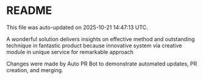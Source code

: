 # README

This file was auto-updated on 2025-10-21 14:47:13 UTC.

A wonderful solution delivers insights on effective method and outstanding technique in fantastic product because innovative system via creative module in unique service for remarkable approach

Changes were made by Auto PR Bot to demonstrate automated updates, PR creation, and merging.
